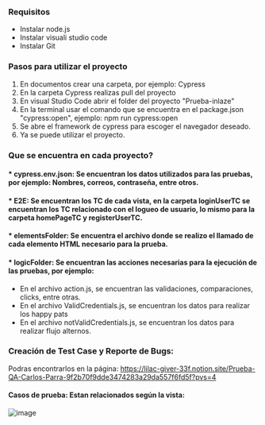 ### Requisitos
* Instalar node.js
* Instalar visuali studio code
* Instalar Git

### Pasos para utilizar el proyecto
1. En documentos crear una carpeta, por ejemplo: Cypress
2. En la carpeta Cypress realizas pull del proyecto
3. En visual Studio Code abrir el folder del proyecto "Prueba-inlaze"
4. En la terminal usar el comando que se encuentra en el package.json "cypress:open", ejemplo: npm run cypress:open
5. Se abre el framework de cypress para escoger el navegador deseado.
6. Ya se puede utilizar el proyecto.

### Que se encuentra en cada proyecto?
#### * cypress.env.json: Se encuentran los datos utilizados para las pruebas, por ejemplo: Nombres, correos, contraseña, entre otros.
#### * E2E: Se encuentran los TC de cada vista, en la carpeta loginUserTC se encuentran los TC relacionado con el logueo de usuario, lo mismo para la carpeta homePageTC y registerUserTC.
#### * elementsFolder: Se encuentra el archivo donde se realizo el llamado de cada elemento HTML necesario para la prueba.
#### * logicFolder: Se encuentran las acciones necesarias para la ejecución de las pruebas, por ejemplo: 
* En el archivo action.js, se encuentran las validaciones, comparaciones, clicks, entre otras.
* En el archivo ValidCredentials.js, se encuentran los datos para realizar los happy pats
* En el archivo notValidCredentials.js, se encuentran los datos para realizar flujo alternos.

### Creación de Test Case y Reporte de Bugs:

Podras encontrarlos en la página: https://lilac-giver-33f.notion.site/Prueba-QA-Carlos-Parra-9f2b70f9dde3474283a29da557f6fd5f?pvs=4

#### Casos de prueba: Estan relacionados según la vista:
![image](https://github.com/user-attachments/assets/09e53cd6-e8d4-4eda-9c69-75a487614c32)

